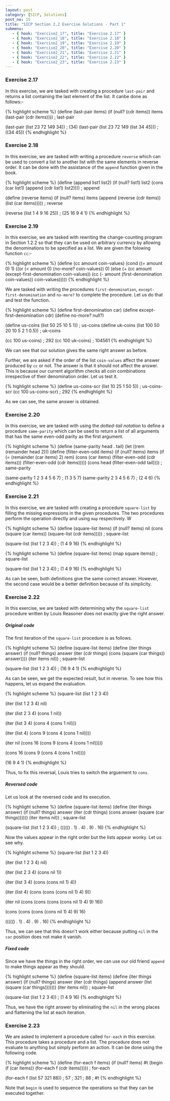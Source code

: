 ```yaml
---
layout: post
category: [SICP, Solutions]
post_no: 15
title: "SICP Section 2.2 Exercise Solutions - Part 1"
submenu:
   - { hook: "Exercise2_17", title: "Exercise 2.17" }
   - { hook: "Exercise2_18", title: "Exercise 2.18" }
   - { hook: "Exercise2_19", title: "Exercise 2.19" }
   - { hook: "Exercise2_20", title: "Exercise 2.20" }
   - { hook: "Exercise2_21", title: "Exercise 2.21" }
   - { hook: "Exercise2_22", title: "Exercise 2.22" }
   - { hook: "Exercise2_23", title: "Exercise 2.23" }
---
```


### Exercise 2.17<a name="Exercise2_17">&nbsp;</a>

In this exercise, we are tasked with creating a procedure `last-pair` and returns a list containing the last element of the list. It canbe done as follows:-

{% highlight scheme %}
(define (last-pair items)
  (if (null? (cdr items))
      items
	  (last-pair (cdr items))))
; last-pair

(last-pair (list 23 72 149 34))
; (34)
(last-pair (list 23 72 149 (list 34 45)))
; ((34 45))
{% endhighlight %}

<!--excerpt-->

### Exercise 2.18<a name="Exercise2_18">&nbsp;</a>

In this exercise, we are tasked with writing a procedure `reverse` which can be used to convert a list to another list with the same elements in reverse order. It can be done with the assistance of the `append` function given in the book.

{% highlight scheme %}
(define (append list1 list2)
  (if (null? list1)
      list2
      (cons (car list1) 
            (append (cdr list1) 
                    list2))))
; append

(define (reverse items)
  (if (null? items)
      items
      (append (reverse (cdr items))
              (list (car items)))))
; reverse

(reverse (list 1 4 9 16 25))
; (25 16 9 4 1)
{% endhighlight %}

### Exercise 2.19<a name="Exercise2_19">&nbsp;</a>

In this exercise, we are tasked with rewriting the change-counting program in Section 1.2.2 so that they can be used on arbitrary currency by allowing the denominations to be specified as a list. We are given the folowing function `cc`:-

{% highlight scheme %}
(define (cc amount coin-values)
  (cond ((= amount 0) 
         1)
        ((or (< amount 0) 
             (no-more? coin-values)) 
         0)
        (else
         (+ (cc 
             amount
             (except-first-denomination 
              coin-values))
            (cc 
             (- amount
                (first-denomination 
                 coin-values))
             coin-values)))))
{% endhighlight %}

We are tasked with writing the procedures `first-denomination`, `except-first-denomination` and `no-more?` to complete the procedure. Let us do that and test the function.

{% highlight scheme %}
(define first-denomination car)
(define except-first-denomination cdr)
(define no-more? null?)

(define us-coins 
  (list 50 25 10 5 1))
; us-coins
(define uk-coins 
  (list 100 50 20 10 5 2 1 0.5))
; uk-coins

(cc 100 us-coins)
; 292
(cc 100 uk-coins)
; 104561
{% endhighlight %}

We can see that our solution gives the same right answer as before.

Further, we are asked if the order of the list `coin-values` affect the answer produced by `cc` or not. The answer is that it should not affect the answer. This is because our current algorithm checks all coin combinations irrespective of their denomination order. Let us test it.

{% highlight scheme %}
(define us-coins-scr (list 10 25 1 50 5))
; us-coins-scr
(cc 100 us-coins-scr)
; 292
{% endhighlight %}

As we can see, the same answer is obtained.

### Exercise 2.20<a name="Exercise2_20">&nbsp;</a>

In this exercise, we are tasked with using the *dotted-tail notation* to define a procedure `same-parity` which can be used to return a list of all arguments that has the same even-odd parity as the first argument.

{% highlight scheme %}
(define (same-parity head . tail)
  (let ((rem (remainder head 2)))
    (define (filter-even-odd items)
      (if (null? items)
        items
		(if (= (remainder (car items) 2) rem)
            (cons (car items)
                  (filter-even-odd (cdr items)))
	        (filter-even-odd (cdr items)))))
    (cons head (filter-even-odd tail))))
; same-parity

(same-parity 1 2 3 4 5 6 7)
; (1 3 5 7)
(same-parity 2 3 4 5 6 7)
; (2 4 6)
{% endhighlight %}

### Exercise 2.21<a name="Exercise2_21">&nbsp;</a>

In this exercise, we are tasked with creating a procedure `square-list` by filling the missing expressions in the given procedures. The two procedures perform the operation directly and using `map` respectively. W

{% highlight scheme %}
(define (square-list items)
  (if (null? items)
      nil
      (cons (square (car items)) (square-list (cdr items)))))
; square-list

(square-list (list 1 2 3 4))
; (1 4 9 16)
{% endhighlight %}

{% highlight scheme %}
(define (square-list items)
  (map square items))
; square-list

(square-list (list 1 2 3 4))
; (1 4 9 16)
{% endhighlight %}

As can be seen, both definitions give the same correct answer. However, the second case would be a better definition because of its simplicity.

### Exercise 2.22<a name="Exercise2_22">&nbsp;</a>

In this exercise, we are tasked with determining why the `square-list` procedure written by Louis Reasoner does not exactly give the right answer.

##### Original code

The first iteration of the `square-list` procedure is as follows.

{% highlight scheme %}
(define (square-list items)
  (define (iter things answer)
    (if (null? things)
        answer
        (iter (cdr things)
              (cons (square (car things))
                    answer))))
  (iter items nil))
; square-list

(square-list (list 1 2 3 4))
; (16 9 4 1)
{% endhighlight %}

As can be seen, we get the expected result, but in reverse. To see how this happens, let us expand the evaluation.

{% highlight scheme %}
(square-list (list 1 2 3 4))

(iter (list 1 2 3 4) nil)

(iter (list 2 3 4) (cons 1 nil))

(iter (list 3 4) (cons 4 (cons 1 nil)))

(iter (list 4) (cons 9 (cons 4 (cons 1 nil))))

(iter nil (cons 16 (cons 9 (cons 4 (cons 1 nil)))))

(cons 16 (cons 9 (cons 4 (cons 1 nil))))

(16 9 4 1)
{% endhighlight %}

Thus, to fix this reversal, Louis tries to switch the arguement to `cons`.

##### Reversed code

Let us look at the reversed code and its execution.

{% highlight scheme %}
(define (square-list items)
  (define (iter things answer)
    (if (null? things)
        answer
        (iter (cdr things)
              (cons answer
                    (square 
                     (car things))))))
  (iter items nil))
; square-list

(square-list (list 1 2 3 4))
; ((((() . 1) . 4) . 9) . 16)
{% endhighlight %}

Now the values appear in the right order but the lists appear wonky. Let us see why.

{% highlight scheme %}
(square-list (list 1 2 3 4))

(iter (list 1 2 3 4) nil)

(iter (list 2 3 4) (cons nil 1))

(iter (list 3 4) (cons (cons nil 1) 4))

(iter (list 4) (cons (cons (cons nil 1) 4) 9))

(iter nil (cons (cons (cons (cons nil 1) 4) 9) 16))

(cons (cons (cons (cons nil 1) 4) 9) 16)

((((() . 1) . 4) . 9) . 16)
{% endhighlight %}

Thus, we can see that this doesn't work either because putting `nil` in the `car` position does not make it vanish.

##### Fixed code

Since we have the things in the right order, we can use our old friend `append` to make things appear as they should.

{% highlight scheme %}
(define (square-list items)
  (define (iter things answer)
    (if (null? things)
        answer
        (iter (cdr things)
              (append answer
                    (list (square (car things)))))))
  (iter items nil))
; square-list

(square-list (list 1 2 3 4))
; (1 4 9 16)
{% endhighlight %}

Thus, we have the right answer by eliminating the `nil` in the wrong places and flattening the list at each iteration.

### Exercise 2.23<a name="Exercise2_23">&nbsp;</a>

We are asked to implement a procedure called `for-each` in this exercise. This procedure takes a procedure and a list. The procedure does not evaluate to anything but simply perform an action. It can be done using the following code.

{% highlight scheme %}
(define (for-each f items)
  (if (null? items)
      #t
      (begin (f (car items))
             (for-each f (cdr items)))))
; for-each

(for-each f (list 57 321 88))
; 57
; 321
; 88
; #t
{% endhighlight %}

Note that `begin` is used to sequence the operations so that they can be executed together.

